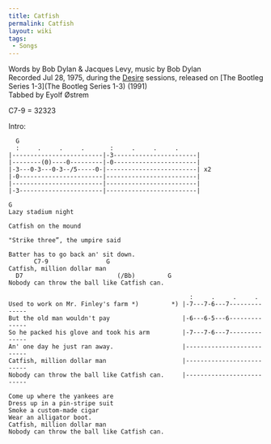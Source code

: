 ```yaml
---
title: Catfish
permalink: Catfish
layout: wiki
tags:
 - Songs
---
```


Words by Bob Dylan & Jacques Levy, music by Bob Dylan  
Recorded Jul 28, 1975, during the [Desire](Desire) sessions,
released on [The Bootleg Series 1-3](The Bootleg Series 1-3)
(1991)  
Tabbed by Eyolf Østrem

C7-9 = 32323

Intro:

      G
      :     .     .     .       :     .     .     .
    |-------------------------|-3-----------------------|
    |--------(0)----0---------|-0-----------------------|
    |-3---0-3---0-3--/5-----0-|-------------------------| x2
    |-0-----------------------|-------------------------|
    |-------------------------|-------------------------|
    |-3-----------------------|-------------------------|

    G
    Lazy stadium night

    Catfish on the mound

    "Strike three”, the umpire said

    Batter has to go back an' sit down.
           C7-9                G
    Catfish, million dollar man
      D7                          (/Bb)         G
    Nobody can throw the ball like Catfish can.

                                                      :     .     .     .
    Used to work on Mr. Finley's farm *)         *) |-7---7-6---7--------------
    But the old man wouldn't pay                    |-6---6-5---6--------------
    So he packed his glove and took his arm         |-7---7-6---7--------------
    An' one day he just ran away.                   |--------------------------
    Catfish, million dollar man                     |--------------------------
    Nobody can throw the ball like Catfish can.     |--------------------------

    Come up where the yankees are
    Dress up in a pin-stripe suit
    Smoke a custom-made cigar
    Wear an alligator boot.
    Catfish, million dollar man
    Nobody can throw the ball like Catfish can.
